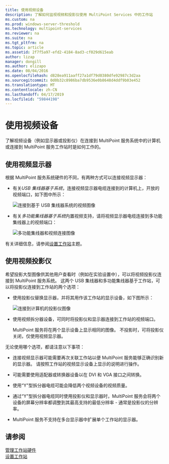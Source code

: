 ```yaml
---
title: 使用视频设备
description: 了解如何监视视频和投影仪使用 MultiPoint Services 中的工作站
ms.custom: na
ms.prod: windows-server-threshold
ms.technology: multipoint-services
ms.reviewer: na
ms.suite: na
ms.tgt_pltfrm: na
ms.topic: article
ms.assetid: 2f7f5a97-efd2-4184-8ad3-cf029d615eab
author: lizap
manager: dongill
ms.author: elizapo
ms.date: 08/04/2016
ms.openlocfilehash: d828ea911aaff27a1df79d0380dfe92987c3d2aa
ms.sourcegitcommit: 0d0b32c8986ba7db9536e0b8648d4ddf9b03e452
ms.translationtype: MT
ms.contentlocale: zh-CN
ms.lasthandoff: 04/17/2019
ms.locfileid: "59844198"
---
```

# <a name="work-with-video-devices"></a>使用视频设备
了解视频设备（例如显示器或投影仪）在连接到 MultiPoint 服务系统中的计算机或连接到 MultiPoint 服务工作站时是如何工作的。  
  
## <a name="working-with-video-monitors"></a>使用视频显示器  
根据 MultiPoint 服务系统硬件的不同，有两种方式可以连接视频显示器：  
  
-   有关*USB 集线器基于系统*，连接视频显示器电缆连接到的计算机上，开放的视频端口，如下图中所示：  
  
    ![连接到基于 USB 集线器系统的视频图像](./media/WMSVideoConnection.gif)  
  
-   有关*多功能集线器基于系统*内置视频支持，请将视频显示器电缆连接到多功能集线器上的视频端口：  
  
    ![多功能集线器和视频连接图像](./media/WMSMultifunctionHubVideoConnection.gif)  
  
有关详细信息，请参阅[设置工作站](Set-Up-a-Station.md)主题。  
  
## <a name="working-with-video-projectors"></a>使用视频投影仪  
希望投影大型图像供其他用户查看时（例如在实验设置中），可以将视频投影仪连接到 MultiPoint 服务系统。 这两个 USB 集线器和多功能集线器基于工作站，可以将投影仪连接到工作站的两个选项：  
  
-   使用投影仪替换显示器，并将其用作该工作站的显示设备，如下图所示：  
  
    ![连接到计算机的投影仪图像](./media/WMSVideoProjectorConnection.gif)  
  
-   使用视频拆分器设备，可同时将投影仪和显示器连接到工作站的视频端口。  
  
    MultiPoint 服务将在两个显示设备上显示相同的图像。 不投影时，可将投影仪关闭，仅使用视频显示器。  
  
无论使用哪个选项，都请注意以下事项：  
  
-   连接视频显示器可能需要再次关联工作站以便 MultiPoint 服务能够正确识别新的显示器。 请按照工作站的视频显示设备上显示的说明进行操作。  
  
-   可能需要使用适配器或转换器设备以在 DVI 和 VGA 接口之间转换。  
  
-   使用“Y”型拆分器电缆可能会降低两个视频设备的视频质量。  
  
-   通过“Y”型拆分器电缆同时使用投影仪和显示器时，MultiPoint 服务会将两个设备的屏幕分辨率都调整到其最高支持的最低分辨率 - 通常是投影仪的分辨率。  
  
-   MultiPoint 服务不支持在多台显示器中扩展单个工作站的显示器。  
  
## <a name="see-also"></a>请参阅  
[管理工作站硬件](Manage-Station-Hardware.md)  
[设置工作站](Set-Up-a-Station.md) 